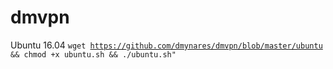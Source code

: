 # dmvpn
Ubuntu 16.04
<code>wget https://github.com/dmynares/dmvpn/blob/master/ubuntu && chmod +x ubuntu.sh && ./ubuntu.sh"</code>
